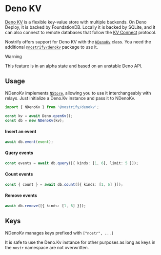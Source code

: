 # Deno KV

[Deno KV](https://docs.deno.com/deploy/kv/manual/) is a flexible key-value store with multiple backends. On Deno Deploy, it is backed by FoundationDB. Locally it is backed by SQLite, and it can also connect to remote databases that follow the [KV Connect](https://github.com/denoland/denokv/blob/main/proto/kv-connect.md) protocol.

Nostrify offers support for Deno KV with the [`NDenoKv`](https://jsr.io/@nostrify/nostrify/doc/denokv/~/NDenoKv) class. You need the additional [`@nostrify/denokv`](https://jsr.io/@nostrify/denokv) package to use it.

> [!WARNING]
> This feature is in an alpha state and based on an unstable Deno API.

## Usage

NDenoKv implements [`NStore`](https://jsr.io/@nostrify/types/doc/~/NStore), allowing you to use it interchangeably with relays. Just initialize a Deno.Kv instance and pass it to NDenoKv.

```ts
import { NDenoKv } from '@nostrify/denokv';

const kv = await Deno.openKv();
const db = new NDenoKv(kv);
```

#### Insert an event

```ts
await db.event(event);
```

#### Query events

```ts
const events = await db.query([{ kinds: [1, 6], limit: 5 }]);
```

#### Count events

```ts
const { count } = await db.count([{ kinds: [1, 6] }]);
```

#### Remove events

```ts
await db.remove([{ kinds: [1, 6] }]);
```

## Keys

NDenoKv manages keys prefixed with `["nostr", ...]`

It is safe to use the Deno.Kv instance for other purposes as long as keys in the `nostr` namespace are not overwritten.